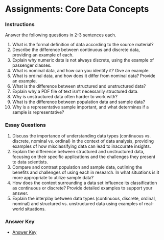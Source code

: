# Assignments: Core Data Concepts

### Instructions
Answer the following questions in 2-3 sentences each.

1. What is the formal definition of data according to the source material?
2. Describe the difference between continuous and discrete data, providing an example of each.
3. Explain why numeric data is not always discrete, using the example of passenger classes.
4. What is nominal data, and how can you identify it? Give an example.
5. What is ordinal data, and how does it differ from nominal data? Provide an example.
6. What is the difference between structured and unstructured data?
7. Explain why a PDF file of text isn’t necessarily structured data.
8. Why is unstructured data often harder to work with?
9. What is the difference between population data and sample data?
10. Why is a representative sample important, and what determines if a sample is representative?

### Essay Questions
1. Discuss the importance of understanding data types (continuous vs. discrete, nominal vs. ordinal) in the context of data analysis, providing examples of how misclassifying data can lead to inaccurate insights.
2. Explain the difference between structured and unstructured data, focusing on their specific applications and the challenges they present to data scientists.
3. Compare and contrast population and sample data, outlining the benefits and challenges of using each in research. In what situations is it more appropriate to utilize sample data?
4. How does the context surrounding a data set influence its classification as continuous or discrete? Provide detailed examples to support your answer.
5. Explain the interplay between data types (continuous, discrete, ordinal, nominal) and structured vs. unstructured data using examples of real-world situations.

### Answer Key
- [Answer Key](./answer-key.md)
